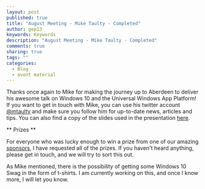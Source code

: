 ```yaml
---
layout: post
published: true
title: "August Meeting - Mike Taulty - Completed"
author: gep13
keywords: Keywords
description: "August Meeting - Mike Taulty - Completed"
comments: true
sharing: true
tags: ""
categories: 
  - Blog
  - event material
---
```


Thanks once again to Mike for making the journey up to Aberdeen to deliver his awesome talk on Windows 10 and the Universal Windows App Platform!  If you want to get in touch with Mike, you can use his twitter account [@mtaulty][Mike_Twitter_Account] and make sure you follow him for up-to-date news, articles and tips. You can also find a copy of the slides used in the presentation [here][Mike_Slides].

** Prizes **

For everyone who was lucky enough to win a prize from one of our amazing [sponsors][sponsors_page], I have requested all of the prizes.  If you haven't heard anything, please get in touch, and we will try to sort this out.

As Mike mentioned, there is the possibility of getting some Windows 10 Swag in the form of t-shirts.  I am currently working on this, and once I know more, I will let you know.

[Mike_Slides]: http://1drv.ms/1NkYYJr
[Mike_Twitter_Account]: https://twitter.com/mtaulty
[sponsors_page]: http://www.aberdeendevelopers.co.uk/sponsors/